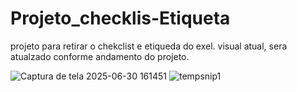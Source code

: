# Projeto_checklis-Etiqueta
projeto para retirar o chekclist e etiqueda do exel.
visual atual, sera atualzado conforme andamento do projeto.



![Captura de tela 2025-06-30 161451](https://github.com/user-attachments/assets/a635b588-384e-4860-a0fd-475ce6611784)
![tempsnip1](https://github.com/user-attachments/assets/a542a4b2-bd19-4770-a813-fffd784268c8)
